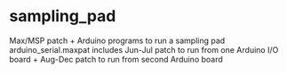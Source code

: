 # sampling_pad
Max/MSP patch + Arduino programs to run a sampling pad
arduino_serial.maxpat includes Jun-Jul patch to run from one Arduino I/O board + Aug-Dec patch to run from second Arduino board
